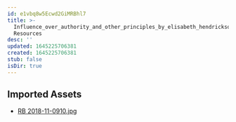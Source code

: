 ```yaml
---
id: e1vbq8w5Ecwd2GiMRBhl7
title: >-
  Influence_over_authority_and_other_principles_by_elisabeth_hendrickson
  Resources
desc: ''
updated: 1645225706381
created: 1645225706381
stub: false
isDir: true
---
```

## Imported Assets
- [RB 2018-11-0910.jpg](/assets/rb-2018-11-0910.jpg)
